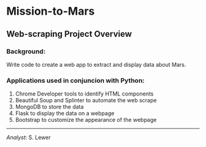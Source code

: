 # Mission-to-Mars
## Web-scraping Project Overview

### Background:  
Write code to create a web app to extract and display data about Mars.

### Applications used in conjuncion with Python:
1. Chrome Developer tools to identify HTML components
1. Beautiful Soup and Splinter to automate the web scrape
1. MongoDB to store the data
1. Flask to display the data on a webpage
1. Bootstrap to customize the appearance of the webpage

___
_Analyst_: S. Lewer
